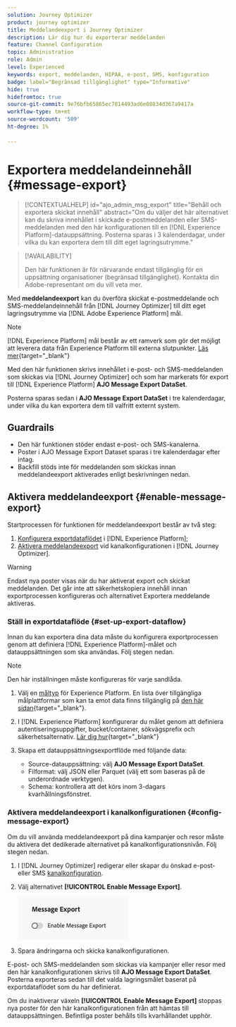 ```yaml
---
solution: Journey Optimizer
product: journey optimizer
title: Meddelandeexport i Journey Optimizer
description: Lär dig hur du exporterar meddelanden
feature: Channel Configuration
topic: Administration
role: Admin
level: Experienced
keywords: export, meddelanden, HIPAA, e-post, SMS, konfiguration
badge: label="Begränsad tillgänglighet" type="Informative"
hide: true
hidefromtoc: true
source-git-commit: 9e76bfb65865ec7814493ad6e08834d367a9417a
workflow-type: tm+mt
source-wordcount: '509'
ht-degree: 1%

---
```


# Exportera meddelandeinnehåll {#message-export}

>[!CONTEXTUALHELP]
>id="ajo_admin_msg_export"
>title="Behåll och exportera skickat innehåll"
>abstract="Om du väljer det här alternativet kan du skriva innehållet i skickade e-postmeddelanden eller SMS-meddelanden med den här konfigurationen till en [!DNL Experience Platform]-datauppsättning. Posterna sparas i 3 kalenderdagar, under vilka du kan exportera dem till ditt eget lagringsutrymme."

>[!AVAILABILITY]
>
>Den här funktionen är för närvarande endast tillgänglig för en uppsättning organisationer (begränsad tillgänglighet). Kontakta din Adobe-representant om du vill veta mer.

Med **meddelandeexport** kan du överföra skickat e-postmeddelande och SMS-meddelandeinnehåll från [!DNL Journey Optimizer] till ditt eget lagringsutrymme via [!DNL Adobe Experience Platform] mål.

>[!NOTE]
>
>[!DNL Experience Platform] mål består av ett ramverk som gör det möjligt att leverera data från Experience Platform till externa slutpunkter. [Läs mer](https://experienceleague.adobe.com/sv/docs/experience-platform/destinations/home){target="_blank"}

Med den här funktionen skrivs innehållet i e-post- och SMS-meddelanden som skickas via [!DNL Journey Optimizer] och som har markerats för export till [!DNL Experience Platform] **AJO Message Export DataSet**.

Posterna sparas sedan i **AJO Message Export DataSet** i tre kalenderdagar, under vilka du kan exportera dem till valfritt externt system.
<!--
## Terminology

* **[!DNL Experience Platform] destinations** - Framework to deliver data out of Experience Platform into external endpoints. [Learn more](https://experienceleague.adobe.com/sv/docs/experience-platform/destinations/home){target="_blank"}
* **AJO Message Export Dataset** - An [!DNL Experience Platform] dataset which stores the message content of email and SMS messages sent via [!DNL Journey Optimizer] which have been marked for export.
* **Retention**: Records in the AJO Message Export Dataset are retained for 3 calendar days from ingestion.-->

## Guardrails

* Den här funktionen stöder endast e-post- och SMS-kanalerna.
* Poster i AJO Message Export Dataset sparas i tre kalenderdagar efter intag.
* Backfill stöds inte för meddelanden som skickas innan meddelandeexport aktiverades enligt beskrivningen nedan.

## Aktivera meddelandeexport {#enable-message-export}

Startprocessen för funktionen för meddelandeexport består av två steg:

1. [Konfigurera exportdataflödet](#set-up-export-dataflow) i [!DNL Experience Platform];
1. [Aktivera meddelandeexport](#config-message-export) vid kanalkonfigurationen i [!DNL Journey Optimizer].

>[!WARNING]
>
>Endast nya poster visas när du har aktiverat export och skickat meddelanden. Det går inte att säkerhetskopiera innehåll innan exportprocessen konfigureras och alternativet Exportera meddelande aktiveras.

### Ställ in exportdataflöde {#set-up-export-dataflow}

Innan du kan exportera dina data måste du konfigurera exportprocessen genom att definiera [!DNL Experience Platform]-målet och datauppsättningen som ska användas. Följ stegen nedan.

>[!NOTE]
>
>Den här inställningen måste konfigureras för varje sandlåda.

1. Välj en [måltyp](https://experienceleague.adobe.com/sv/docs/experience-platform/destinations/destination-types) för Experience Platform. En lista över tillgängliga målplattformar som kan ta emot data finns tillgänglig på [den här sidan](https://experienceleague.adobe.com/sv/docs/experience-platform/destinations/catalog/overview){target="_blank"}.

1. I [!DNL Experience Platform] konfigurerar du målet genom att definiera autentiseringsuppgifter, bucket/container, sökvägsprefix och säkerhetsalternativ. [Lär dig hur](https://experienceleague.adobe.com/sv/docs/experience-platform/destinations/ui/activate/export-datasets){target="_blank"}

1. Skapa ett datauppsättningsexportflöde med följande data:

   * Source-datauppsättning: välj **AJO Message Export DataSet**.
   * Filformat: välj JSON eller Parquet (välj ett som baseras på de underordnade verktygen).
   * Schema: kontrollera att det körs inom 3-dagars kvarhållningsfönstret.

### Aktivera meddelandeexport i kanalkonfigurationen {#config-message-export}

Om du vill använda meddelandeexport på dina kampanjer och resor måste du aktivera det dedikerade alternativet på kanalkonfigurationsnivån. Följ stegen nedan.

1. I [!DNL Journey Optimizer] redigerar eller skapar du önskad e-post- eller SMS [kanalkonfiguration](channel-surfaces.md#create-channel-surface).

1. Välj alternativet **[!UICONTROL Enable Message Export]**.

   ![](assets/config-message-export.png)

1. Spara ändringarna och skicka kanalkonfigurationen.

E-post- och SMS-meddelanden som skickas via kampanjer eller resor med den här kanalkonfigurationen skrivs till **AJO Message Export DataSet**. Posterna exporteras sedan till det valda lagringsmålet baserat på exportdataflödet som du har definierat.

Om du inaktiverar växeln **[!UICONTROL Enable Message Export]** stoppas nya poster för den här kanalkonfigurationen från att hämtas till datauppsättningen. Befintliga poster behålls tills kvarhållandet upphör.


